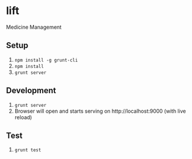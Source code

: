 lift
===========

Medicine Management

## Setup

1. `npm install -g grunt-cli`
2. `npm install`
3. `grunt server`

## Development

1. `grunt server`
2.  Browser will open and starts serving on http://localhost:9000 (with live reload)

## Test

1. `grunt test`
    


